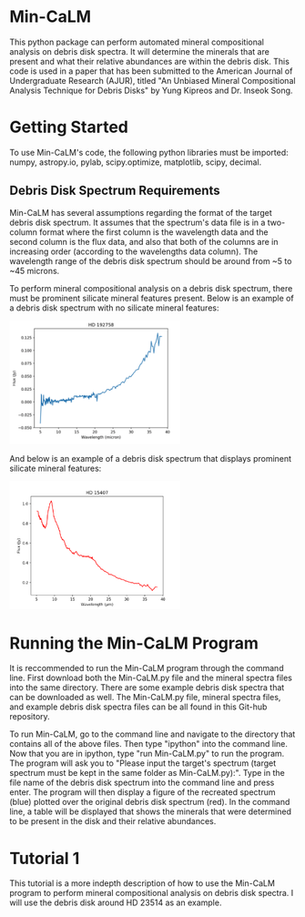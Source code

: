 # Min-CaLM
This python package can perform automated mineral compositional analysis on debris disk spectra. It will determine the minerals that are present and what their relative abundances are within the debris disk. This code is used in a paper that has been submitted to the American Journal of Undergraduate Research (AJUR), titled "An Unbiased Mineral Compositional Analysis Technique for Debris Disks" by Yung Kipreos and Dr. Inseok Song.

# Getting Started
To use Min-CaLM's code, the following python libraries must be imported: numpy, astropy.io, pylab, scipy.optimize, matplotlib, scipy, decimal.

## Debris Disk Spectrum Requirements
Min-CaLM has several assumptions regarding the format of the target debris disk spectrum. It assumes that the spectrum's data file is in a two-column format where the first column is the wavelength data and the second column is the flux data, and also that both of the columns are in increasing order (according to the wavelengths data column). The wavelength range of the debris disk spectrum should be around from ~5 to ~45 microns.

To perform mineral compositional analysis on a debris disk spectrum, there must be prominent silicate mineral features present. Below is an example of a debris disk spectrum with no silicate mineral features:

<img src="/HD192758_Debris_Disk_Spectrum.png" width = 300 >

And below is an example of a debris disk spectrum that displays prominent silicate mineral features:

<img src="/HD15407_Debris_Disk_Spectrum.png" width = 300 >

# Running the Min-CaLM Program
It is reccommended to run the Min-CaLM program through the command line. First download both the Min-CaLM.py file and the mineral spectra files into the same directory. There are some example debris disk spectra that can be downloaded as well. The Min-CaLM.py file, mineral spectra files, and example debris disk spectra files can be all found in this Git-hub repository. 

To run Min-CaLM, go to the command line and navigate to the directory that contains all of the above files. Then type "ipython" into the command line. Now that you are in ipython, type "run Min-CaLM.py" to run the program. The program will ask you to "Please input the target's spectrum (target spectrum must be kept in the same folder as Min-CaLM.py):". Type in the file name of the debris disk spectrum into the command line and press enter. The program will then display a figure of the recreated spectrum (blue) plotted over the original debris disk spectrum (red). In the command line, a table will be displayed that shows the minerals that were determined to be present in the disk and their relative abundances.

# Tutorial 1
This tutorial is a more indepth description of how to use the Min-CaLM program to perform mineral compositional analysis on debris disk spectra. I will use the debris disk around HD 23514 as an example.
